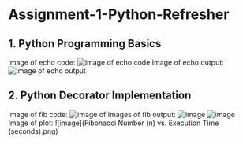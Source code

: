 # Assignment-1-Python-Refresher

## 1. Python Programming Basics
Image of echo code:
![image of echo code](https://github.com/user-attachments/assets/3b4e59bd-ddaf-4e55-aa4f-03ad87ddc4af)
Image of echo output:
![image of echo output](https://github.com/user-attachments/assets/b5eedee7-f846-4d7e-97f8-72173fa002d5)

## 2. Python Decorator Implementation
Image of fib code:
![image of ](https://github.com/user-attachments/assets/7d087bd1-0494-4845-b338-b0a2de3c928a)
Images of fib output:
![image](https://github.com/user-attachments/assets/10ba39a1-8893-46f6-85dd-205c939ec915)
![image](https://github.com/user-attachments/assets/daaa87b3-c68d-4599-ae13-3f96bd80fa92)
Image of plot:
![image](Fibonacci Number (n) vs. Execution Time (seconds).png)



